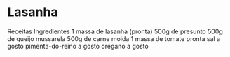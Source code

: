 # Lasanha
Receitas
Ingredientes
1 massa de lasanha (pronta)
500g de presunto
500g de queijo mussarela
500g de carne moida
1 massa de tomate pronta
sal a gosto
pimenta-do-reino a gosto
orégano a gosto
